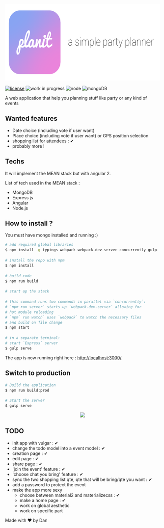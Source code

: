 <p align="center">
    <img src="planit_banner.png" height="250">
</p>

[![license](https://img.shields.io/github/license/mashape/apistatus.svg)](https://github.com/DanGeffroy/PartyPlanner/blob/master/LICENSE)
![work in progress](https://img.shields.io/badge/status-work%20in%20progress-yellow.svg)
![node](https://img.shields.io/badge/node-7.2.0-brightgreen.svg)
![mongoDB](https://img.shields.io/badge/mongoDB-3.4.0-brightgreen.svg)


A web application that help you planning stuff like party or any kind of events

## Wanted features
- Date choice (including vote if user want)
- Place choice (including vote if user want) or GPS position selection
- shopping list for attendees : &#10004;
- probably more !


## Techs
It will implement the MEAN stack but with angular 2.  

List of tech used in the MEAN stack :  

- MongoDB
- Express.js
- Angular
- Node.js

## How to install ?

You must have mongo installed and running :)  

```bash
# add required global libraries
$ npm install -g typings webpack webpack-dev-server concurrently gulp

# install the repo with npm
$ npm install

# build code
$ npm run build

# start up the stack

# this command runs two commands in parallel via `concurrently`:
# `npm run server` starts up `webpack-dev-server` allowing for
# hot module reloading
# `npm` run watch` uses `webpack` to watch the necessary files
# and build on file change
$ npm start

# in a separate terminal:
# start `Express` server
$ gulp serve
```

The app is now running right here :  [http://localhost:3000/](http://localhost:3000/)

## Switch to production
```bash
# Build the application  
$ npm run build:prod  

# Start the server
$ gulp serve
```

<p align="center">
    <img src="https://media.giphy.com/media/hsBZfDG7wiWHu/giphy.gif">
</p>

## TODO
- init app with vulgar : &#10004;
- change the todo model into a event model : &#10004;
- creation page : &#10004;
- edit page : &#10004;
- share page : &#10004;
- 'join the event' feature : &#10004;
- 'choose chat you bring' feature : &#10004;
- sync the two shopping list qte, qte that will be bring/qte you want : &#10004;
- add a password to protect the event
- make the app more sexy
  - choose between material2 and materializecss : &#10004;
  - make a home page : &#10004;
  - work on global aesthetic
  - work on specific part

Made with :heart: by Dan
